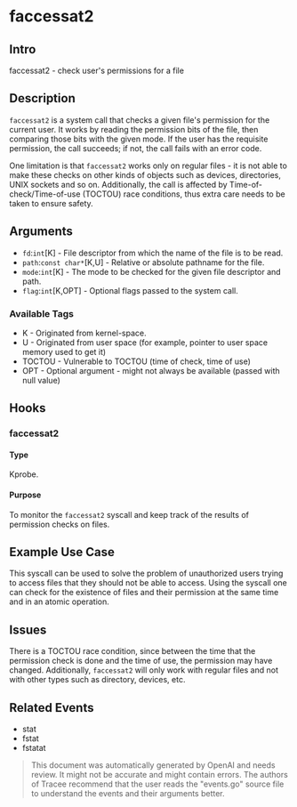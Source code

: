 
# faccessat2

## Intro
faccessat2 - check user's permissions for a file

## Description
`faccessat2` is a system call that checks a given file's permission for the current user. It works by reading the permission bits of the file, then comparing those bits with the given mode. If the user has the requisite permission, the call succeeds; if not, the call fails with an error code. 

One limitation is that `faccessat2` works only on regular files - it is not able to make these checks on other kinds of objects such as devices, directories, UNIX sockets and so on. Additionally, the call is affected by Time-of-check/Time-of-use (TOCTOU) race conditions, thus extra care needs to be taken to ensure safety.

## Arguments
* `fd`:`int`[K] - File descriptor from which the name of the file is to be read.
* `path`:`const char*`[K,U] - Relative or absolute pathname for the file.
* `mode`:`int`[K] - The mode to be checked for the given file descriptor and path.
* `flag`:`int`[K,OPT] - Optional flags passed to the system call.

### Available Tags
* K - Originated from kernel-space.
* U - Originated from user space (for example, pointer to user space memory used to get it)
* TOCTOU - Vulnerable to TOCTOU (time of check, time of use)
* OPT - Optional argument - might not always be available (passed with null value)

## Hooks
### faccessat2
#### Type
Kprobe.
#### Purpose
To monitor the `faccessat2` syscall and keep track of the results of permission checks on files.

## Example Use Case
This syscall can be used to solve the problem of unauthorized users trying to access files that they should not be able to access. Using the syscall one can check for the existence of files and their permission at the same time and in an atomic operation.

## Issues
There is a TOCTOU race condition, since between the time that the permission check is done and the time of use, the permission may have changed. Additionally, `faccessat2` will only work with regular files and not with other types such as directory, devices, etc.

## Related Events
* stat
* fstat
* fstatat

> This document was automatically generated by OpenAI and needs review. It might
> not be accurate and might contain errors. The authors of Tracee recommend that
> the user reads the "events.go" source file to understand the events and their
> arguments better.

